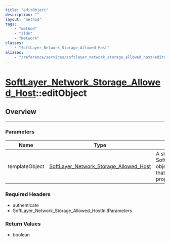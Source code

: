 ```yaml
---
title: "editObject"
description: ""
layout: "method"
tags:
    - "method"
    - "sldn"
    - "Network"
classes:
    - "SoftLayer_Network_Storage_Allowed_Host"
aliases:
    - "/reference/services/softlayer_network_storage_allowed_host/editObject"
---
```

# [SoftLayer_Network_Storage_Allowed_Host](/reference/services/SoftLayer_Network_Storage_Allowed_Host)::editObject




## Overview 


-----

### Parameters 
|Name | Type | Description |
| --- | --- | --- |
|templateObject| <a href='/reference/datatypes/SoftLayer_Network_Storage_Allowed_Host'>SoftLayer_Network_Storage_Allowed_Host </a>| A skeleton SoftLayer_Network_Storage_Allowed_Host object with only the properties defined that you wish to change. Unchanged properties are left alone.|


### Required Headers
* authenticate
* SoftLayer_Network_Storage_Allowed_HostInitParameters


### Return Values
* boolean




